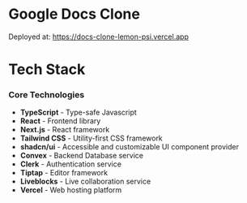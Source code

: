 # Google Docs Clone
Deployed at: https://docs-clone-lemon-psi.vercel.app

# Tech Stack

### Core Technologies
- **TypeScript** - Type-safe Javascript
- **React** - Frontend library
- **Next.js** - React framework
- **Tailwind CSS** - Utility-first CSS framework
- **shadcn/ui** - Accessible and customizable UI component provider
- **Convex** - Backend Database service
- **Clerk** - Authentication service
- **Tiptap** - Editor framework
- **Liveblocks** - Live collaboration service
- **Vercel** - Web hosting platform
